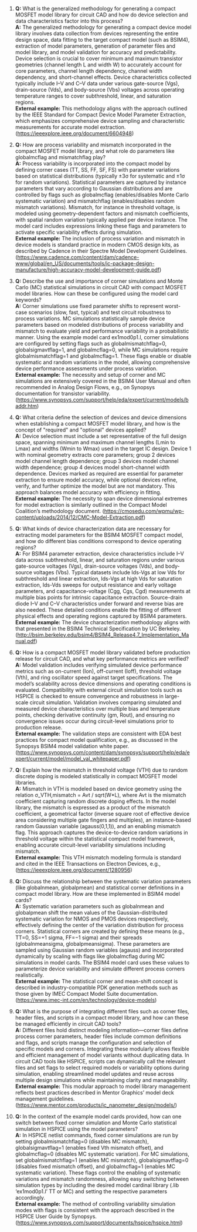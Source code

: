 1. **Q:** What is the generalized methodology for generating a compact MOSFET model library for circuit CAD and how do device selection and data characteristics factor into this process?  
   **A:** The generalized methodology for generating a compact device model library involves data collection from devices representing the entire design space, data fitting to the target compact model (such as BSIM4), extraction of model parameters, generation of parameter files and model library, and model validation for accuracy and predictability. Device selection is crucial to cover minimum and maximum transistor geometries (channel length L and width W) to accurately account for core parameters, channel length dependency, channel width dependency, and short-channel effects. Device characteristics collected typically include I–V and C–V data under various gate-source (Vgs), drain-source (Vds), and body-source (Vbs) voltages across operating temperature ranges to cover subthreshold, linear, and saturation regions.  
   **External example:** This methodology aligns with the approach outlined by the IEEE Standard for Compact Device Model Parameter Extraction, which emphasizes comprehensive device sampling and characteristic measurements for accurate model extraction. (https://ieeexplore.ieee.org/document/6604948)

2. **Q:** How are process variability and mismatch incorporated in the compact MOSFET model library, and what role do parameters like globalmcflag and mismatchflag play?  
   **A:** Process variability is incorporated into the compact model by defining corner cases (TT, SS, FF, SF, FS) with parameter variations based on statistical distributions (typically ±3σ for systematic and ±1σ for random variations). Statistical parameters are captured by instance parameters that vary according to Gaussian distributions and are controlled by flags such as globalmcflag (enables/disables Monte Carlo systematic variation) and mismatchflag (enables/disables random mismatch variations). Mismatch, for instance in threshold voltage, is modeled using geometry-dependent factors and mismatch coefficients, with spatial random variation typically applied per device instance. The model card includes expressions linking these flags and parameters to activate specific variability effects during simulation.  
   **External example:** The inclusion of process variation and mismatch in device models is standard practice in modern CMOS design kits, as described by Cadence in their Spectre Model Development Guidelines. (https://www.cadence.com/content/dam/cadence-www/global/en_US/documents/tools/ic-package-design-manufacture/high-accuracy-model-development-guide.pdf)

3. **Q:** Describe the use and importance of corner simulations and Monte Carlo (MC) statistical simulations in circuit CAD with compact MOSFET model libraries. How can these be configured using the model card keywords?  
   **A:** Corner simulations use fixed parameter shifts to represent worst-case scenarios (slow, fast, typical) and test circuit robustness to process variations. MC simulations statistically sample device parameters based on modeled distributions of process variability and mismatch to evaluate yield and performance variability in a probabilistic manner. Using the example model card ex1mod0p1.l, corner simulations are configured by setting flags such as globalmismatchflag=0, globalsigmavtflag=1, and globalmcflag=0, while MC simulations require globalmismatchflag=1 and globalmcflag=1. These flags enable or disable systematic and random variations in the model, allowing comprehensive device performance assessments under process variation.  
   **External example:** The necessity and setup of corner and MC simulations are extensively covered in the BSIM4 User Manual and often recommended in Analog Design Flows, e.g., on Synopsys documentation for transistor variability. (https://www.synopsys.com/support/help/eda/expert/current/models/baddr.htm)

4. **Q:** What criteria define the selection of devices and device dimensions when establishing a compact MOSFET model library, and how is the concept of "required" and "optional" devices applied?  
   **A:** Device selection must include a set representative of the full design space, spanning minimum and maximum channel lengths (Lmin to Lmax) and widths (Wmin to Wmax) used in the target IC design. Device 1 with nominal geometry extracts core parameters; group 2 devices model channel length dependence; group 3 devices model channel width dependence; group 4 devices model short-channel width dependence. Devices marked as required are essential for parameter extraction to ensure model accuracy, while optional devices refine, verify, and further optimize the model but are not mandatory. This approach balances model accuracy with efficiency in fitting.  
   **External example:** The necessity to span device dimensional extremes for model extraction is similarly outlined in the Compact Model Coalition’s methodology document. (https://cmosedu.com/wpmu/wp-content/uploads/2014/12/CMC-Model-Extraction.pdf)

5. **Q:** What kinds of device characterization data are necessary for extracting model parameters for the BSIM4 MOSFET compact model, and how do different bias conditions correspond to device operating regions?  
   **A:** For BSIM4 parameter extraction, device characteristics include I–V data across subthreshold, linear, and saturation regions under various gate-source voltages (Vgs), drain-source voltages (Vds), and body-source voltages (Vbs). Typical datasets include Ids-Vgs at low Vds for subthreshold and linear extraction, Ids-Vgs at high Vds for saturation extraction, Ids-Vds sweeps for output resistance and early voltage parameters, and capacitance-voltage (Cgg, Cgs, Cgd) measurements at multiple bias points for intrinsic capacitance extraction. Source-drain diode I–V and C–V characteristics under forward and reverse bias are also needed. These detailed conditions enable the fitting of different physical effects and operating regions captured by BSIM4 parameters.  
   **External example:** The device characterization methodology aligns with that presented in the BSIM4 Technical Specification by UC Berkeley. (http://bsim.berkeley.edu/bsim4/BSIM4_Release4.7_Implementation_Manual.pdf)

6. **Q:** How is a compact MOSFET model library validated before production release for circuit CAD, and what key performance metrics are verified?  
   **A:** Model validation includes verifying simulated device performance metrics such as on-current (Ion), off-current (Ioff), threshold voltage (Vth), and ring oscillator speed against target specifications. The model’s scalability across device dimensions and operating conditions is evaluated. Compatibility with external circuit simulation tools such as HSPICE is checked to ensure convergence and robustness in large-scale circuit simulation. Validation involves comparing simulated and measured device characteristics over multiple bias and temperature points, checking derivative continuity (gm, Rout), and ensuring no convergence issues occur during circuit-level simulations prior to production release.  
   **External example:** The validation steps are consistent with EDA best practices for compact model qualification, e.g., as discussed in the Synopsys BSIM4 model validation white paper. (https://www.synopsys.com/content/dam/synopsys/support/help/eda/expert/current/model/model_val_whitepaper.pdf)

7. **Q:** Explain how the mismatch in threshold voltage (VTH) due to random discrete doping is modeled statistically in compact MOSFET model libraries.  
   **A:** Mismatch in VTH is modeled based on device geometry using the relation σ_VTH,mismatch = Avt / sqrt(W*L), where Avt is the mismatch coefficient capturing random discrete doping effects. In the model library, the mismatch is expressed as a product of the mismatch coefficient, a geometrical factor (inverse square root of effective device area considering multiple gate fingers and multiples), an instance-based random Gaussian variable (agauss(0,1,1)), and an enabling mismatch flag. This approach captures the device-to-device random variations in threshold voltage within the statistical compact model framework, enabling accurate circuit-level variability simulations including mismatch.  
   **External example:** This VTH mismatch modeling formula is standard and cited in the IEEE Transactions on Electron Devices, e.g., (https://ieeexplore.ieee.org/document/1280956)

8. **Q:** Discuss the relationship between the systematic variation parameters (like globalnmean, globalpmean) and statistical corner definitions in a compact model library. How are these implemented in BSIM4 model cards?  
   **A:** Systematic variation parameters such as globalnmean and globalpmean shift the mean values of the Gaussian-distributed systematic variation for NMOS and PMOS devices respectively, effectively defining the center of the variation distribution for process corners. Statistical corners are created by defining these means (e.g., TT=0, SS=+1 sigma, FF=−1 sigma) and their spreads (globalnmeansigma, globalpmeansigma). These parameters are sampled using Gaussian random variables (agauss) and incorporated dynamically by scaling with flags like globalmcflag during MC simulations in model cards. The BSIM4 model card uses these values to parameterize device variability and simulate different process corners realistically.  
   **External example:** The statistical corner and mean-shift concept is described in industry-compatible PDK generation methods such as those given by IMEC Compact Model Suite documentation. (https://www.imec-int.com/en/technology/device-models)

9. **Q:** What is the purpose of integrating different files such as corner files, header files, and scripts in a compact model library, and how can these be managed efficiently in circuit CAD tools?  
   **A:** Different files hold distinct modeling information—corner files define process corner parameters, header files include common definitions and flags, and scripts manage the configuration and selection of specific models and corners. Integrating these modularly allows flexible and efficient management of model variants without duplicating data. In circuit CAD tools like HSPICE, scripts can dynamically call the relevant files and set flags to select required models or variability options during simulation, enabling streamlined model updates and reuse across multiple design simulations while maintaining clarity and manageability.  
   **External example:** This modular approach to model library management reflects best practices described in Mentor Graphics’ model deck management guidelines. (https://www.mentor.com/products/ic_nanometer_design/models/)

10. **Q:** In the context of the example model cards provided, how can one switch between fixed corner simulation and Monte Carlo statistical simulation in HSPICE using the model parameters?  
    **A:** In HSPICE netlist commands, fixed corner simulations are run by setting globalmismatchflag=0 (disables MC mismatch), globalsigmavtflag=1 (enables fixed Vth mismatch offset), and globalmcflag=0 (disables MC systematic variation). For MC simulations, set globalmismatchflag=1 (enables MC mismatch), globalsigmavtflag=0 (disables fixed mismatch offset), and globalmcflag=1 (enables MC systematic variation). These flags control the enabling of systematic variations and mismatch randomness, allowing easy switching between simulation types by including the desired model cardinal library (.lib ‘ex1mod0p1.l’ TT or MC) and setting the respective parameters accordingly.  
    **External example:** The method of controlling variability simulation modes with flags is consistent with the approach described in the HSPICE User Guide by Synopsys. (https://www.synopsys.com/support/documents/hspice/hspice.html)

